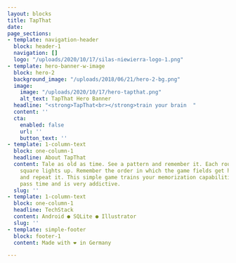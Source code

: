 ```yaml
---
layout: blocks
title: TapThat
date: 
page_sections:
- template: navigation-header
  block: header-1
  navigation: []
  logo: "/uploads/2020/10/17/silas-niewierra-logo-1.png"
- template: hero-banner-w-image
  block: hero-2
  background_image: "/uploads/2018/06/21/hero-2-bg.png"
  image:
    image: "/uploads/2020/10/17/hero-tapthat.png"
    alt_text: TapThat Hero Banner
  headline: "<strong>TapThat<br></strong>train your brain  "
  content: ''
  cta:
    enabled: false
    url: ''
    button_text: ''
- template: 1-column-text
  block: one-column-1
  headline: About TapThat
  content: Tale as old as time. See a pattern and remember it. Each round one more
    square lights up. Remember the order in which the game fields get highlighted
    and repeat it. This simple game trains your memorization capabilities, helps to
    pass time and is very addictive.
  slug: ''
- template: 1-column-text
  block: one-column-1
  headline: TechStack
  content: Android ● SQLite ● Illustrator
  slug: ''
- template: simple-footer
  block: footer-1
  content: Made with ❤︎ in Germany

---
```

